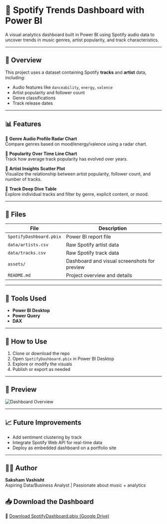 # 🎵 Spotify Trends Dashboard with Power BI

A visual analytics dashboard built in Power BI using Spotify audio data to uncover trends in music genres, artist popularity, and track characteristics.

---

## 📌 Overview

This project uses a dataset containing Spotify **tracks** and **artist** data, including:
- Audio features like `danceability`, `energy`, `valence`
- Artist popularity and follower count
- Genre classifications
- Track release dates

---

## 📊 Features

🔹 **Genre Audio Profile Radar Chart**  
Compare genres based on mood/energy/valence using a radar chart.

🔹 **Popularity Over Time Line Chart**  
Track how average track popularity has evolved over years.

🔹 **Artist Insights Scatter Plot**  
Visualize the relationship between artist popularity, follower count, and number of tracks.

🔹 **Track Deep Dive Table**  
Explore individual tracks and filter by genre, explicit content, or mood.

---

## 📂 Files

| File | Description |
|------|-------------|
| `SpotifyDashboard.pbix` | Power BI report file |
| `data/artists.csv` | Raw Spotify artist data |
| `data/tracks.csv` | Raw Spotify track data |
| `assets/` | Dashboard and visual screenshots for preview |
| `README.md` | Project overview and details |

---

## 🧠 Tools Used

- **Power BI Desktop**
- **Power Query**
- **DAX**

---

## 🚀 How to Use

1. Clone or download the repo
2. Open `SpotifyDashboard.pbix` in Power BI Desktop
3. Explore or modify the visuals
4. Publish or export as needed

---

## 📸 Preview

![Dashboard Overview](assets/dashboard-screenshot.png)

---

## 📈 Future Improvements

- Add sentiment clustering by track
- Integrate Spotify Web API for real-time data
- Deploy as embedded dashboard on a portfolio site

---

## 🧑‍💼 Author

**Saksham Vashisht**  
Aspiring Data/Business Analyst | Passionate about music + analytics  
## 📥 Download the Dashboard

🔗 [Download SpotifyDashboard.pbix (Google Drive)](https://drive.google.com/file/d/1UpHLrblYUn8MibdnyYeXxhCUE461TY8P/view?usp=sharing)

